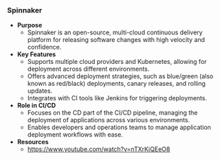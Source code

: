 ### Spinnaker

- **Purpose**
  - Spinnaker is an open-source, multi-cloud continuous delivery platform for releasing software changes with high velocity and confidence.
- **Key Features**
  - Supports multiple cloud providers and Kubernetes, allowing for deployment across different environments.
  - Offers advanced deployment strategies, such as blue/green (also known as red/black) deployments, canary releases, and rolling updates.
  - Integrates with CI tools like Jenkins for triggering deployments.
- **Role in CI/CD**
  - Focuses on the CD part of the CI/CD pipeline, managing the deployment of applications across various environments.
  - Enables developers and operations teams to manage application deployment workflows with ease.
- **Resources**
  - https://www.youtube.com/watch?v=nTXrKiQEeO8
